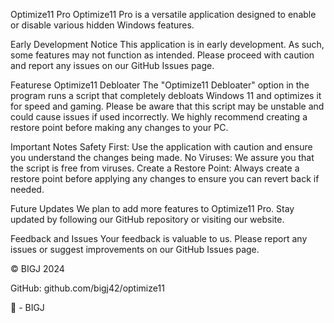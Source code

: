 Optimize11 Pro
Optimize11 Pro is a versatile application designed to enable or disable various hidden Windows features.

Early Development Notice
This application is in early development. As such, some features may not function as intended. Please proceed with caution and report any issues on our GitHub Issues page.

Featurese
Optimize11 Debloater
The "Optimize11 Debloater" option in the program runs a script that completely debloats Windows 11 and optimizes it for speed and gaming. Please be aware that this script may be unstable and could cause issues if used incorrectly. We highly recommend creating a restore point before making any changes to your PC.

Important Notes
Safety First: Use the application with caution and ensure you understand the changes being made.
No Viruses: We assure you that the script is free from viruses.
Create a Restore Point: Always create a restore point before applying any changes to ensure you can revert back if needed.

Future Updates
We plan to add more features to Optimize11 Pro. Stay updated by following our GitHub repository or visiting our website.

Feedback and Issues
Your feedback is valuable to us. Please report any issues or suggest improvements on our GitHub Issues page.

© BIGJ 2024

GitHub: github.com/bigj42/optimize11

🙂 - BIGJ
